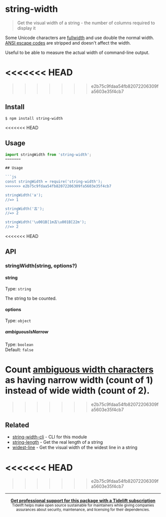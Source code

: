 # string-width

> Get the visual width of a string - the number of columns required to display it

Some Unicode characters are [fullwidth](https://en.wikipedia.org/wiki/Halfwidth_and_fullwidth_forms) and use double the normal width. [ANSI escape codes](https://en.wikipedia.org/wiki/ANSI_escape_code) are stripped and doesn't affect the width.

Useful to be able to measure the actual width of command-line output.

<<<<<<< HEAD
=======

>>>>>>> e2b75c9fdaa54fb82072206309fa5603e35f4cb7
## Install

```
$ npm install string-width
```

<<<<<<< HEAD
## Usage

```js
import stringWidth from 'string-width';
=======

## Usage

```js
const stringWidth = require('string-width');
>>>>>>> e2b75c9fdaa54fb82072206309fa5603e35f4cb7

stringWidth('a');
//=> 1

stringWidth('古');
//=> 2

stringWidth('\u001B[1m古\u001B[22m');
//=> 2
```

<<<<<<< HEAD
## API

### stringWidth(string, options?)

#### string

Type: `string`

The string to be counted.

#### options

Type: `object`

##### ambiguousIsNarrow

Type: `boolean`\
Default: `false`

Count [ambiguous width characters](https://www.unicode.org/reports/tr11/#Ambiguous) as having narrow width (count of 1) instead of wide width (count of 2).
=======
>>>>>>> e2b75c9fdaa54fb82072206309fa5603e35f4cb7

## Related

- [string-width-cli](https://github.com/sindresorhus/string-width-cli) - CLI for this module
- [string-length](https://github.com/sindresorhus/string-length) - Get the real length of a string
- [widest-line](https://github.com/sindresorhus/widest-line) - Get the visual width of the widest line in a string

<<<<<<< HEAD
=======

>>>>>>> e2b75c9fdaa54fb82072206309fa5603e35f4cb7
---

<div align="center">
	<b>
		<a href="https://tidelift.com/subscription/pkg/npm-string-width?utm_source=npm-string-width&utm_medium=referral&utm_campaign=readme">Get professional support for this package with a Tidelift subscription</a>
	</b>
	<br>
	<sub>
		Tidelift helps make open source sustainable for maintainers while giving companies<br>assurances about security, maintenance, and licensing for their dependencies.
	</sub>
</div>
